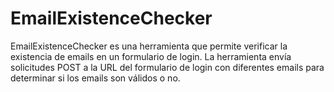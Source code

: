 # EmailExistenceChecker

EmailExistenceChecker es una herramienta que permite verificar la existencia de emails en un formulario de login. La herramienta envía solicitudes POST a la URL del formulario de login con diferentes emails para determinar si los emails son válidos o no.

